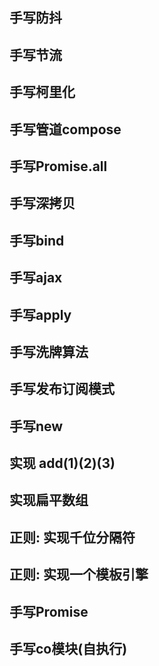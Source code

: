 ## 手写防抖

## 手写节流

## 手写柯里化

## 手写管道compose

## 手写Promise.all

## 手写深拷贝

## 手写bind

## 手写ajax

## 手写apply

## 手写洗牌算法

## 手写发布订阅模式

## 手写new

## 实现 add(1)(2)(3)

## 实现扁平数组

## 正则: 实现千位分隔符

## 正则: 实现一个模板引擎

## 手写Promise

## 手写co模块(自执行)
